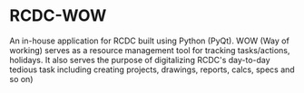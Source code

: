 # RCDC-WOW
An in-house application for RCDC built using Python (PyQt). 
WOW (Way of working) serves as a resource management tool for tracking tasks/actions, holidays. It also serves the purpose of digitalizing RCDC's day-to-day tedious task including creating projects, drawings, reports, calcs, specs and so on)
